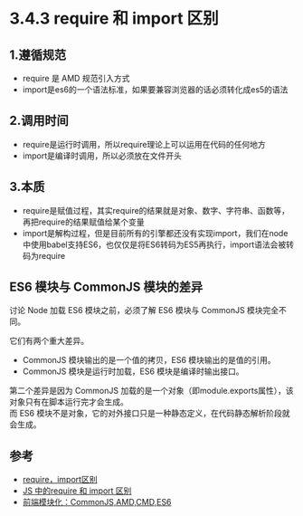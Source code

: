 # 3.4.3 require 和 import 区别


## 1.遵循规范


- require 是 AMD 规范引入方式
- import是es6的一个语法标准，如果要兼容浏览器的话必须转化成es5的语法


## 2.调用时间

- require是运行时调用，所以require理论上可以运用在代码的任何地方
- import是编译时调用，所以必须放在文件开头

## 3.本质
- require是赋值过程，其实require的结果就是对象、数字、字符串、函数等，再把require的结果赋值给某个变量
- import是解构过程，但是目前所有的引擎都还没有实现import，我们在node中使用babel支持ES6，也仅仅是将ES6转码为ES5再执行，import语法会被转码为require
 

## ES6 模块与 CommonJS 模块的差异
讨论 Node 加载 ES6 模块之前，必须了解 ES6 模块与 CommonJS 模块完全不同。

它们有两个重大差异。

- CommonJS 模块输出的是一个值的拷贝，ES6 模块输出的是值的引用。
- CommonJS 模块是运行时加载，ES6 模块是编译时输出接口。

第二个差异是因为 CommonJS 加载的是一个对象（即module.exports属性），该对象只有在脚本运行完才会生成。  
而 ES6 模块不是对象，它的对外接口只是一种静态定义，在代码静态解析阶段就会生成。  

## 参考
- [require，import区别](https://www.zhihu.com/question/56820346/answer/150724784)
- [JS 中的require 和 import 区别](https://www.cnblogs.com/liaojie970/p/7376682.html)
- [前端模块化：CommonJS,AMD,CMD,ES6](https://juejin.im/post/5aaa37c8f265da23945f365c)
